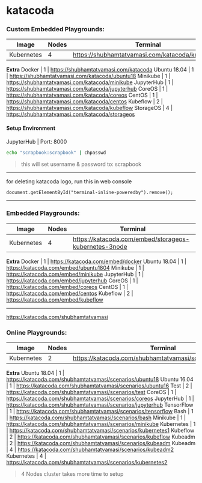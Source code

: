 # katacoda

### Custom Embedded Playgrounds:
Image | Nodes | Terminal
--- | --- | ---
Kubernetes | 4 | https://shubhamtatvamasi.com/katacoda/kubernetes
**Extra**
Docker | 1 | https://shubhamtatvamasi.com/katacoda
Ubuntu 18.04 | 1 | https://shubhamtatvamasi.com/katacoda/ubuntu18
Minikube | 1 | https://shubhamtatvamasi.com/katacoda/minikube
JupyterHub | 1 | https://shubhamtatvamasi.com/katacoda/jupyterhub
CoreOS | 1 | https://shubhamtatvamasi.com/katacoda/coreos
CentOS | 1 | https://shubhamtatvamasi.com/katacoda/centos
Kubeflow | 2 | https://shubhamtatvamasi.com/katacoda/kubeflow
StorageOS | 4 | https://shubhamtatvamasi.com/katacoda/storageos

#### Setup Environment

JupyterHub | Port: 8000 
```bash
echo "scrapbook:scrapbook" | chpasswd
```
> this will set username & password to: scrapbook

---

for deleting katacoda logo, run this in web console
```html
document.getElementById("terminal-inline-poweredby").remove();
```

---

### Embedded Playgrounds:
Image | Nodes | Terminal
--- | --- | ---
Kubernetes | 4 | https://katacoda.com/embed/storageos-kubernetes-3node
**Extra**
Docker | 1 | https://katacoda.com/embed/docker
Ubuntu 18.04 | 1 | https://katacoda.com/embed/ubuntu1804
Minikube | 1 | https://katacoda.com/embed/minikube
JupyterHub | 1 | https://katacoda.com/embed/jupyterhub
CoreOS | 1 | https://katacoda.com/embed/coreos
CentOS | 1 | https://katacoda.com/embed/centos
Kubeflow | 2 | https://katacoda.com/embed/kubeflow

---

https://katacoda.com/shubhamtatvamasi

### Online Playgrounds:
Image | Nodes | Terminal
--- | --- | ---
Kubernetes | 2 | https://katacoda.com/shubhamtatvamasi/scenarios/kubernetes
**Extra**
Ubuntu 18.04 | 1 | https://katacoda.com/shubhamtatvamasi/scenarios/ubuntu18
Ubuntu 16.04 | 1 | https://katacoda.com/shubhamtatvamasi/scenarios/ubuntu16
Test | 2 | https://katacoda.com/shubhamtatvamasi/scenarios/test
CoreOS | 1 | https://katacoda.com/shubhamtatvamasi/scenarios/coreos
JupyterHub | 1 | https://katacoda.com/shubhamtatvamasi/scenarios/jupyterhub
TensorFlow | 1 | https://katacoda.com/shubhamtatvamasi/scenarios/tensorflow
Bash | 1 | https://katacoda.com/shubhamtatvamasi/scenarios/bash
Minikube | 1 | https://katacoda.com/shubhamtatvamasi/scenarios/minikube
Kubernetes | 1 | https://katacoda.com/shubhamtatvamasi/scenarios/kubernetes1
Kubeflow | 2 | https://katacoda.com/shubhamtatvamasi/scenarios/kubeflow
Kubeadm | 2 | https://katacoda.com/shubhamtatvamasi/scenarios/kubeadm
Kubeadm | 4 | https://katacoda.com/shubhamtatvamasi/scenarios/kubeadm2
Kubernetes | 4 | https://katacoda.com/shubhamtatvamasi/scenarios/kubernetes2
> 4 Nodes cluster takes more time to setup


